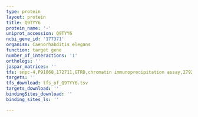 ```yaml
---
type: protein
layout: protein
title: Q9TYY6
protein_name: '-'
uniprot_accession: Q9TYY6
ncbi_gene_id: '177371'
organism: Caenorhabditis elegans
function: target gene
number_of_interactions: '1'
orthologs: ''
jaspar_matrices: ''
tfs: snpc-4,P91868,172711,GTRD,chromatin immunoprecipitation assay,27924024%5Buid%5D,No
targets: ''
tfs_download: tfs_of_Q9TYY6.tsv
targets_download: ''
bindingSites_download: ''
binding_sites_ls: ''

---
```

